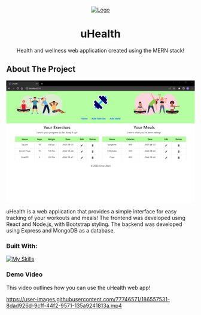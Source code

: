 <br />
<div align="center">
  <a href="https://github.com/amarjilani/uhealth">
    <img src="exercise-frontend/public/dumbell.ico" alt="Logo" width="80" height="80">
  </a>

<h1 align="center">uHealth</h1>

Health and wellness web application created using the MERN stack!
</div>

## About The Project

<img src="demo/demo_s.png" alt="Screenshot" width="800">
<p>uHealth is a web application that provides a simple interface for easy tracking of your workouts and meals! The frontend was developed using React and Node.js, with Bootstrap styling. The backend was developed using Express and MongoDB as a database. 

### Built With:
[![My Skills](https://skills.thijs.gg/icons?i=nodejs,mongodb,react,express,javascript,html,css,bootstrap&theme=dark)](https://skills.thijs.gg)

### Demo Video 
  This video outlines how you can use the uHealth web app! 
  

https://user-images.githubusercontent.com/77746571/186557531-8dad926d-9cff-44f2-9571-135a9241813a.mp4

